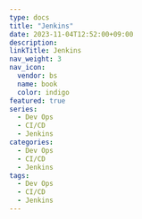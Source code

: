 ```yaml
---
type: docs
title: "Jenkins"
date: 2023-11-04T12:52:00+09:00
description:
linkTitle: Jenkins
nav_weight: 3
nav_icon:
  vendor: bs
  name: book
  color: indigo
featured: true
series:
  - Dev Ops
  - CI/CD
  - Jenkins
categories:
  - Dev Ops
  - CI/CD
  - Jenkins
tags:
  - Dev Ops
  - CI/CD
  - Jenkins
---
```

